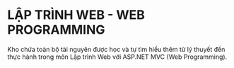 # LẬP TRÌNH WEB - WEB PROGRAMMING
Kho chứa toàn bộ tài nguyên được học và tự tìm hiểu thêm từ lý thuyết đến thực hành trong môn Lập trình Web với ASP.NET MVC (Web Programming).
